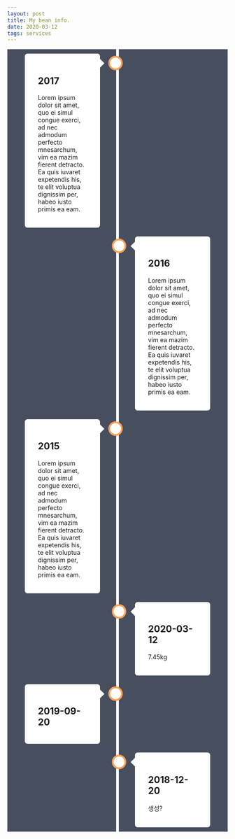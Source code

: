 ```yaml
---
layout: post
title: My bean info.
date: 2020-03-12
tags: services
---
```


<canvas id="myChart"></canvas>

<script>
require(['init'], (initTest) => {
  require(['jquery', '/assets/vendor/Chart.bundle.min.js'], function(jquery, Chart){
    $(document).ready(function(){

      //2020-03-12 7.45 kg
      let ctx = document.getElementById('myChart').getContext('2d');
      let chart = new Chart(ctx, {
        type: 'line', // The type of chart we want to create

        data: { // The data for our dataset
            labels: ['a', 'b', 'c'],
            datasets: [
              {
                  label: 'My First dataset',
                  backgroundColor: 'rgb(255, 99, 132)',
                  borderColor: 'rgb(255, 99, 132)',
                  data: [0, 10, 5, 2, 20, 30, 45]
              },
              {
                  label: 'My Secon dataset',
                  backgroundColor: 'rgb(99, 255, 132)',
                  borderColor: 'rgb(99, 255, 132)',
                  data: [10, 20, 3, 44, 50, 30, 45]
              },
            ]
        },

        // Configuration options go here
        options: {
          tooltips: {
            callbacks: {
              afterLabel : (tooltipItem, chart) => {
                console.log(tooltipItem, chart);
                return 'hello';
              },
            }
          }
        }
      });//end of chart
    });//end of document ready
  });//end of chartjs
});//end of init
</script>

<style>
    .timeline * {
        box-sizing: border-box;
    }

    /* The actual timeline (the vertical ruler) */
    .timeline {
        background-color: #474e5d;
        //font-family: Helvetica, sans-serif;
        position: relative;
        max-width: 1200px;
        margin: 0 auto;
    }

    /* The actual timeline (the vertical ruler) */
    .timeline::after {
        content: '';
        position: absolute;
        width: 6px;
        background-color: white;
        top: 0;
        bottom: 0;
        left: 50%;
        margin-left: -3px;
    }

    /* Container around content */
    .timeline .container {
        padding: 10px 40px;
        position: relative;
        background-color: inherit;
        width: 50%;
        margin: initial; /*reset global css*/
        max-width: initial; /*reset global css*/
    }

    /* The circles on the timeline */
    .timeline .container::after {
        content: '';
        position: absolute;
        width: 25px;
        height: 25px;
        right: -12px;
        background-color: white;
        border: 4px solid #FF9F55;
        top: 15px;
        border-radius: 50%;
        z-index: 1;
    }

    /* Place the container to the left */
    .timeline .left {
        left: 0;
    }

    /* Place the container to the right */
    .timeline .right {
        left: 50%;
    }

    /* Add arrows to the left container (pointing right) */
    .timeline .container::before {
      content: " ";
      height: 0;
      position: absolute;
      top: 22px;
      width: 0;
      z-index: 1;
      border: medium solid white;
    }

    .timeline .left::before {
        right: 30px;
        border: medium solid white;
        border-width: 10px 0 10px 10px;
        border-color: transparent transparent transparent white;
    }

    /* Add arrows to the right container (pointing left) */
    .timeline .right::before {
        left: 30px;
        border: medium solid white;
        border-width: 10px 10px 10px 0;
        border-color: transparent white transparent transparent;
    }

    /* Fix the circle for containers on the right side */
    .timeline .right::after {
        left: -13px;
    }

    /* The actual content */
    .timeline .content {
        padding: 20px 30px;
        background-color: white;
        position: relative;
        border-radius: 6px;
    }

    /* Media queries - Responsive timeline on screens less than 600px wide */
    @media screen and (max-width: 600px) {
        /* Place the timelime to the left */
        .timeline::after {
            left: 31px;
        }

        /* Full-width containers */
        .timeline .container {
            width: 100%;
            padding-left: 70px;
            padding-right: 25px;
        }

        /* Make sure that all arrows are pointing leftwards */
        .timeline .container::before {
            left: 60px;
            border: medium solid white;
            border-width: 10px 10px 10px 0;
            border-color: transparent white transparent transparent;
        }

        /* Make sure all circles are at the same spot */
        .timeline .left::after, .timeline .right::after {
            left: 18px;
        }

        /* Make all right containers behave like the left ones */
        .timeline .right {
            left: 0%;
        }
    }
</style>


<div class="timeline">
    <div class="container left">
        <div class="content">
            <h2>2017</h2>
            <p>Lorem ipsum dolor sit amet, quo ei simul congue exerci, ad nec admodum perfecto mnesarchum, vim ea mazim fierent detracto. Ea quis iuvaret expetendis his, te elit voluptua dignissim per, habeo iusto primis ea eam.</p>
        </div>
    </div>
    <div class="container right">
        <div class="content">
            <h2>2016</h2>
            <p>Lorem ipsum dolor sit amet, quo ei simul congue exerci, ad nec admodum perfecto mnesarchum, vim ea mazim fierent detracto. Ea quis iuvaret expetendis his, te elit voluptua dignissim per, habeo iusto primis ea eam.</p>
        </div>
    </div>
    <div class="container left">
        <div class="content">
            <h2>2015</h2>
            <p>Lorem ipsum dolor sit amet, quo ei simul congue exerci, ad nec admodum perfecto mnesarchum, vim ea mazim fierent detracto. Ea quis iuvaret expetendis his, te elit voluptua dignissim per, habeo iusto primis ea eam.</p>
        </div>
    </div>
    <div class="container right">
        <div class="content">
            <h2>2020-03-12</h2>
            <p>7.45kg</p>
        </div>
    </div>
    <div class="container left">
        <div class="content">
            <h2>2019-09-20</h2>
            <p></p>
        </div>
    </div>
    <div class="container right">
        <div class="content">
            <h2>2018-12-20</h2>
            <p>생성?</p>
        </div>
    </div>
</div>

